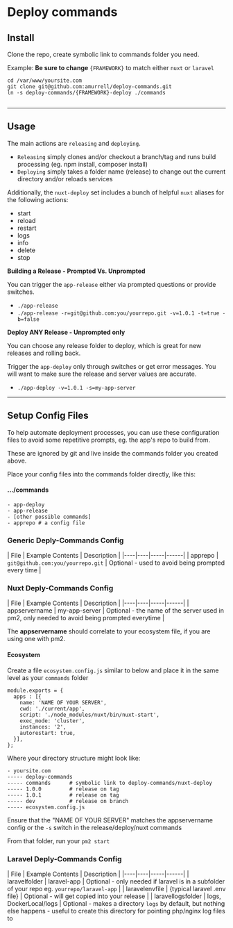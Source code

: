 # Deploy commands

## Install

Clone the repo, create symbolic link to commands folder you need.

Example: **Be sure to change** `{FRAMEWORK}` to match either `nuxt` or `laravel`

```
cd /var/www/yoursite.com
git clone git@github.com:amurrell/deploy-commands.git
ln -s deploy-commands/{FRAMEWORK}-deploy ./commands
```

```

```

---

## Usage

The main actions are `releasing` and `deploying`.

- `Releasing` simply clones and/or checkout a branch/tag and runs build processing (eg. npm install, composer install)
- `Deploying` simply takes a folder name (release) to change out the current directory and/or reloads services

Additionally, the `nuxt-deploy` set includes a bunch of helpful `nuxt` aliases for the following actions:

  - start
  - reload
  - restart
  - logs
  - info
  - delete
  - stop

**Building a Release - Prompted Vs. Unprompted**

You can trigger the `app-release` either via prompted questions or provide switches.

- `./app-release`
- `./app-release -r=git@github.com:you/yourrepo.git -v=1.0.1 -t=true -b=false`

**Deploy ANY Release - Unprompted only**

You can choose any release folder to deploy, which is great for new releases and rolling back.

Trigger the `app-deploy` only through switches or get error messages. You will want to make sure the release and server values are accurate.

- `./app-deploy -v=1.0.1 -s=my-app-server`

---

## Setup Config Files

To help automate deployment processes, you can use these configuration files to avoid some repetitive prompts, eg. the app's repo to build from.

These are ignored by git and live inside the commands folder you created above.

Place your config files into the commands folder directly, like this:

#### .../commands
```
- app-deploy
- app-release
- [other possible commands]
- apprepo # a config file
```

### Generic Deply-Commands Config

| File | Example Contents | Description |
|----|----|-----|------|
| apprepo | `git@github.com:you/yourrepo.git` | Optional - used to avoid being prompted every time |


### Nuxt Deply-Commands Config

| File | Example Contents | Description |
|----|----|-----|------|
| appservername | my-app-server | Optional - the name of the server used in pm2, only needed to avoid being prompted everytime |

The **appservername** should correlate to your ecosystem file, if you are using one with pm2. 

#### Ecosystem

Create a file `ecosystem.config.js` similar to below and place it in the same level as your `commands` folder

```
module.exports = {
  apps : [{
    name: 'NAME OF YOUR SERVER',
    cwd: './current/app', 
    script: './node_modules/nuxt/bin/nuxt-start',
    exec_mode: 'cluster',
    instances: '2',
    autorestart: true,
  }],
};
```

Where your directory structure might look like:
```
- yoursite.com
----- deploy-commands
----- commands      # symbolic link to deploy-commands/nuxt-deploy
----- 1.0.0         # release on tag
----- 1.0.1         # release on tag
----- dev           # release on branch
----- ecosystem.config.js
```

Ensure that the "NAME OF YOUR SERVER" matches the appservername config or the `-s` switch in the release/deploy/nuxt commands

From that folder, run your `pm2 start`

### Laravel Deply-Commands Config

| File | Example Contents | Description |
|----|----|-----|------|
| laravelfolder | laravel-app | Optional - only needed if laravel is in a subfolder of your repo eg. `yourrepo/laravel-app` |
| laravelenvfile | {typical laravel .env file} | Optional - will get copied into your release |
| laravellogsfolder | logs, DockerLocal/logs | Optional - makes a directory `logs` by default, but nothing else happens - useful to create this directory for pointing php/nginx log files to

